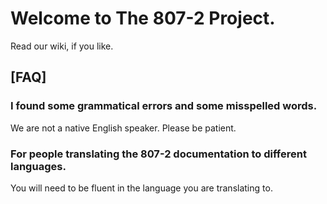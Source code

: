 # Welcome to The 807-2 Project.  
Read our wiki, if you like.



## [FAQ]  
### I found some grammatical errors and some misspelled words. 
We are not a native English speaker. Please be patient.

### For people translating the 807-2 documentation to different languages.
You will need to be fluent in the language you are translating to.

